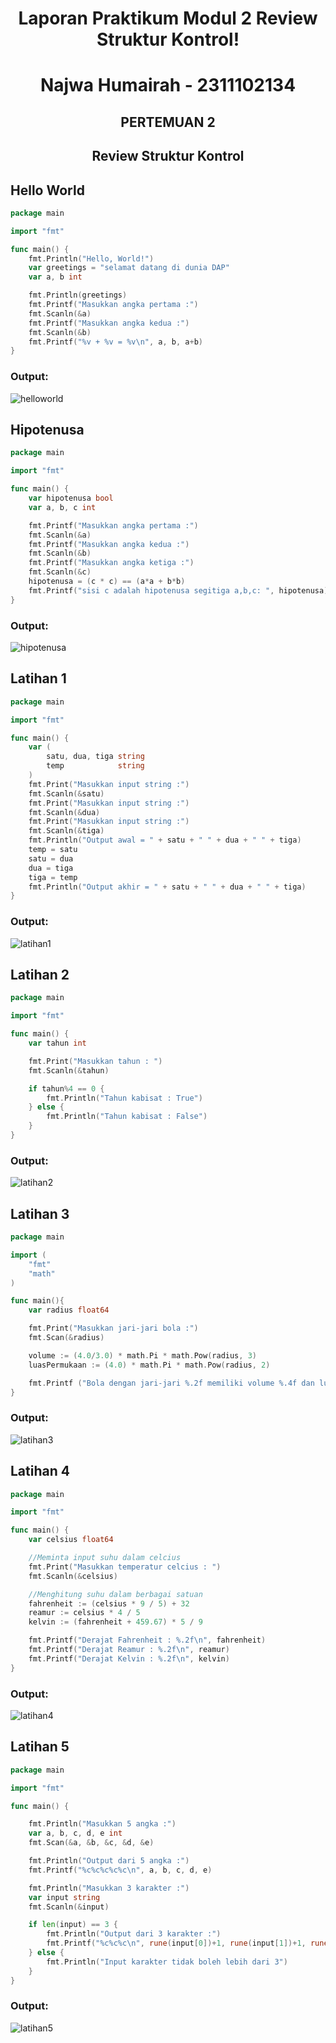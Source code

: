 # <h1 align="center">Laporan Praktikum Modul 2 Review Struktur Kontrol!</h1>

<h1 align="center">Najwa Humairah - 2311102134</h1>

<h2 align="center">PERTEMUAN 2</h2>
<h2 align="center">Review Struktur Kontrol</h2>

## Hello World

```go
package main

import "fmt"

func main() {
	fmt.Println("Hello, World!")
	var greetings = "selamat datang di dunia DAP"
	var a, b int

	fmt.Println(greetings)
	fmt.Printf("Masukkan angka pertama :")
	fmt.Scanln(&a)
	fmt.Printf("Masukkan angka kedua :")
	fmt.Scanln(&b)
	fmt.Printf("%v + %v = %v\n", a, b, a+b)
}

```

### Output:

![helloworld](helloworld.png)

## Hipotenusa

```go
package main

import "fmt"

func main() {
	var hipotenusa bool
	var a, b, c int

	fmt.Printf("Masukkan angka pertama :")
	fmt.Scanln(&a)
	fmt.Printf("Masukkan angka kedua :")
	fmt.Scanln(&b)
	fmt.Printf("Masukkan angka ketiga :")
	fmt.Scanln(&c)
	hipotenusa = (c * c) == (a*a + b*b)
	fmt.Printf("sisi c adalah hipotenusa segitiga a,b,c: ", hipotenusa)
}

```

### Output:

![hipotenusa](hipotenusa.png)

## Latihan 1

```go
package main

import "fmt"

func main() {
	var (
		satu, dua, tiga string
		temp            string
	)
	fmt.Print("Masukkan input string :")
	fmt.Scanln(&satu)
	fmt.Print("Masukkan input string :")
	fmt.Scanln(&dua)
	fmt.Print("Masukkan input string :")
	fmt.Scanln(&tiga)
	fmt.Println("Output awal = " + satu + " " + dua + " " + tiga)
	temp = satu
	satu = dua
	dua = tiga
	tiga = temp
	fmt.Println("Output akhir = " + satu + " " + dua + " " + tiga)
}

```

### Output:

![latihan1](latihan1.png)

## Latihan 2

```go
package main

import "fmt"

func main() {
	var tahun int

	fmt.Print("Masukkan tahun : ")
	fmt.Scanln(&tahun)

	if tahun%4 == 0 {
		fmt.Println("Tahun kabisat : True")
	} else {
		fmt.Println("Tahun kabisat : False")
	}
}

```

### Output:

![latihan2](latihan2.png)

## Latihan 3

```go
package main 

import (
	"fmt"
	"math"
)

func main(){
	var radius float64

	fmt.Print("Masukkan jari-jari bola :")
	fmt.Scan(&radius)

	volume := (4.0/3.0) * math.Pi * math.Pow(radius, 3)
	luasPermukaan := (4.0) * math.Pi * math.Pow(radius, 2)

	fmt.Printf ("Bola dengan jari-jari %.2f memiliki volume %.4f dan luas kulit %4f\n", radius, volume, luasPermukaan)
}

```

### Output:

![latihan3](latihan3.png)

## Latihan 4

```go
package main

import "fmt"

func main() {
	var celsius float64

	//Meminta input suhu dalam celcius
	fmt.Print("Masukkan temperatur celcius : ")
	fmt.Scanln(&celsius)

	//Menghitung suhu dalam berbagai satuan
	fahrenheit := (celsius * 9 / 5) + 32
	reamur := celsius * 4 / 5
	kelvin := (fahrenheit + 459.67) * 5 / 9

	fmt.Printf("Derajat Fahrenheit : %.2f\n", fahrenheit)
	fmt.Printf("Derajat Reamur : %.2f\n", reamur)
	fmt.Printf("Derajat Kelvin : %.2f\n", kelvin)
}

```

### Output:

![latihan4](latihan4.png)

## Latihan 5

```go
package main

import "fmt"

func main() {

	fmt.Println("Masukkan 5 angka :")
	var a, b, c, d, e int
	fmt.Scan(&a, &b, &c, &d, &e)

	fmt.Println("Output dari 5 angka :")
	fmt.Printf("%c%c%c%c%c\n", a, b, c, d, e)

	fmt.Println("Masukkan 3 karakter :")
	var input string
	fmt.Scanln(&input)

	if len(input) == 3 {
		fmt.Println("Output dari 3 karakter :")
		fmt.Printf("%c%c%c\n", rune(input[0])+1, rune(input[1])+1, rune(input[2])+1)
	} else {
		fmt.Println("Input karakter tidak boleh lebih dari 3")
	}
}

```

### Output:

![latihan5](latihan5.png)








